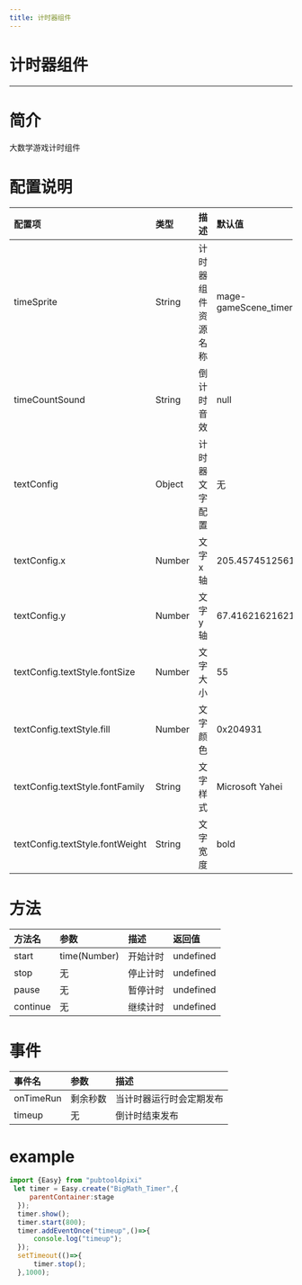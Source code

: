 ```yaml
---
title: 计时器组件
---
```

# 计时器组件 
---

# 简介
大数学游戏计时组件
# 配置说明
配置项|类型|描述|默认值
:--|:--|:--|:--
timeSprite|String|计时器组件资源名称|mage-gameScene_timer
timeCountSound|String|倒计时音效|null
textConfig|Object|计时器文字配置|无
textConfig.x|Number|文字x轴|205.45745125612848
textConfig.y|Number|文字y轴|67.41621621621623
textConfig.textStyle.fontSize|Number|文字大小|55
textConfig.textStyle.fill|Number|文字颜色|0x204931
textConfig.textStyle.fontFamily|String|文字样式|Microsoft Yahei
textConfig.textStyle.fontWeight|String|文字宽度|bold

# 方法
方法名|参数|描述|返回值
:--|:--|:--|:--
start|time(Number)|开始计时|undefined
stop|无|停止计时|undefined
pause|无|暂停计时|undefined
continue|无|继续计时|undefined

# 事件
事件名|参数|描述
:--|:--|:--
onTimeRun|剩余秒数|当计时器运行时会定期发布
timeup|无|倒计时结束发布

# example
```js
import {Easy} from "pubtool4pixi"
 let timer = Easy.create("BigMath_Timer",{
     parentContainer:stage
  });
  timer.show();
  timer.start(800);
  timer.addEventOnce("timeup",()=>{
      console.log("timeup");
  });
  setTimeout(()=>{
      timer.stop();
  },1000);
```